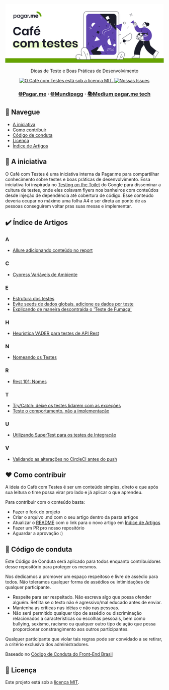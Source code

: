 <p align="center">
  <a href="https://github.com/pagarme/cafe-com-testes">
    <img src=".github/cafecomtestes.png" alt="Café com Testes">
  </a>
</p>
<p align="center">Dicas de Teste e Boas Práticas de Desenvolvimento</p>

<p align="center">
  <a href="https://github.com/pagarme/cafe-com-testes/blob/master/LICENSE">
    <img src="https://img.shields.io/badge/license-MIT-brightgreen.svg" alt="O Café com Testes está sob a licença MIT." />
  </a>
   <a href="https://github.com/pagarme/cafe-com-testes/issues?q=is%3Aissue+is%3Aopen+sort%3Aupdated-desc">
    <img src="https://img.shields.io/github/issues/pagarme/cafe-com-testes" alt="Nossas Issues" />
  </a>
</p>

<h3 align="center">
  <a href="https://pagar.me/">🌐Pagar.me</a>
  <span> · </span>
    <a href="https://mundipagg.com/">🌐Mundipagg</a>
  <span> · </span>
  <a href="https://medium.com/pagarme">📚Medium pagar.me tech</a>
</h3>

## 🤖 Navegue

- [A iniciativa](#dart-a-iniciativa)
- [Como contribuir](#heart-como-contribuir)
- [Código de conduta](#rotating_light-código-de-conduta)
- [Licença](#memo-licença)
- [Índice de Artigos](#heavy_check_mark-indice-de-artigos)


## :dart: A iniciativa

O Café com Testes é uma iniciativa interna da Pagar.me para compartilhar conhecimento sobre testes e boas práticas de desenvolvimento. Essa iniciativa foi inspirada no [Testing on the Toilet](https://testing.googleblog.com/2007/01/introducing-testing-on-toilet.html) do Google para disseminar a cultura de testes, onde eles colavam flyers nos banheiros com conteúdos desde injeção de dependência até cobertura de código. Esse conteúdo deveria ocupar no máximo uma folha A4 e ser direta ao ponto de as pessoas conseguirem voltar pras suas mesas e implementar.

## :heavy_check_mark: Índice de Artigos

### A
- [Allure adicionando conteúdo no report](artigos/allure-conteudo-no-report.md)


### C
- [Cypress Variáveis de Ambiente](artigos/cypress-variaveis-de-ambiente.md)

### E
- [Estrutura dos testes](artigos/estrutura-dos-testes.md)
- [Evite seeds de dados globais, adicione os dados por teste](artigos/test-evitar-seeds-globais.md)
- [Explicando de maneira descontraída o 'Teste de Fumaça'](artigos/smoke-testing-eli5.md)

### H
- [Heurística VADER para testes de API Rest](artigos/heuristica-vader.md)

### N
- [Nomeando os Testes](artigos/nomeando-os-testes.md)

### R

- [Rest 101: Nomes](artigos/rest-101-nomes.md)

### T
- [Try/Catch: deixe os testes lidarem com as exceções](artigos/try-catch-nos-testes.md)
- [Teste o comportamento, não a implementação](artigos/teste-comportamento-nao-implementacao.md)

### U
- [Utilizando SuperTest para os testes de Integração](artigos/supertest.md)

### V
- [Validando as alterações no CircleCI antes do push](artigos/circleci-validate.md)

## :heart: Como contribuir

A ideia do Café com Testes é ser um conteúdo simples, direto e que após sua leitura o time possa virar pro lado e já aplicar o que aprendeu. 

Para contribuir com o conteúdo basta:
- Fazer o fork do projeto
- Criar o arquivo .md com o seu artigo dentro da pasta artigos
- Atualizar o [README](./README.md) com o link para o novo artigo em [Índice de Artigos](#heavy_check_mark-indice-de-artigos)
- Fazer um PR pro nosso repositório
- Aguardar a aprovação :)

## :rotating_light: Código de conduta

Este Código de Conduta será aplicado para todos enquanto contribuidores desse repositório para proteger os mesmos.

Nos dedicamos a promover um espaço respeitoso e livre de assédio para todos. Não toleramos qualquer forma de assédios ou intimidações de qualquer participante.

- Respeite para ser respeitado. Não escreva algo que possa ofender alguém. Reflita se o texto não é agressivo/mal educado antes de enviar.
- Mantenha as críticas nas idéias e não nas pessoas.
- Não será permitido qualquer tipo de assédio ou discriminação relacionados a características ou escolhas pessoais, bem como bullying, sexismo, racismo ou qualquer outro tipo de ação que possa proporcionar constrangimento aos outros participantes.

Qualquer participante que violar tais regras pode ser convidado a se retirar, a critério exclusivo dos administradores.

Baseado no [Código de Conduta do Front-End Brasil](https://github.com/frontendbr/forum#c%C3%B3digo-de-conduta)

## :memo: Licença

Este projeto está sob a [licença MIT](./LICENSE).
